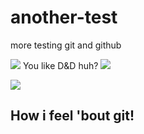 # another-test

more testing git and github

![](https://media.giphy.com/media/ka55CqnDNjQ7iIKtRa/giphy.gif)
You like D&D huh?
![](https://media3.giphy.com/media/iO4ptP2iuV29yui3mx/giphy.gif?cid=ecf05e473zi5agy4erwqgk2ekkwlflpg4uuid4etan2rz3yd&rid=giphy.gif&ct=g)

![](https://giphy.com/embed/ZdgKTkvuedPxBrZA8m)

## How i feel 'bout git!